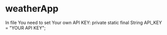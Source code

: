 # weatherApp
In file  You need to set Your own API KEY: 
private static final String API_KEY = "YOUR API KEY";

